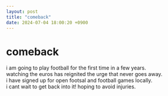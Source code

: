 ```yaml
---
layout: post
title: "comeback"
date: 2024-07-04 18:00:20 +0900
---
```


# comeback

i am going to play football for the first time in a few years.  
watching the euros has reignited the urge that never goes away.  
i have signed up for open footsal and football games locally.  
i cant wait to get back into it! hoping to avoid injuries.  
